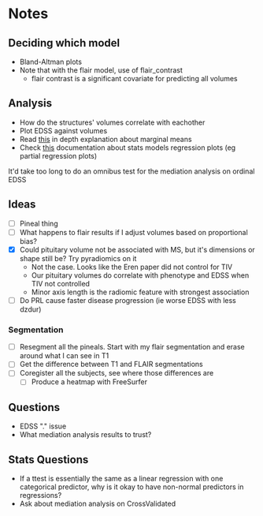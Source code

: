 # Notes

## Deciding which model

- Bland-Altman plots
- Note that with the flair model, use of flair_contrast
  - flair contrast is a significant covariate for predicting all volumes

## Analysis

- How do the structures' volumes correlate with eachother
- Plot EDSS against volumes
- Read [this](https://www.andrewheiss.com/blog/2022/05/20/marginalia/) in depth explanation about marginal means
- Check [this](https://www.statsmodels.org/dev/examples/notebooks/generated/plots_boxplots.html) documentation about stats models regression plots (eg partial regression plots)

It'd take too long to do an omnibus test for the mediation analysis on ordinal EDSS

## Ideas

- [ ] Pineal thing
- [ ] What happens to flair results if I adjust volumes based on proportional bias?
- [x] Could pituitary volume not be associated with MS, but it's dimensions or shape still be? Try pyradiomics on it
  - Not the case. Looks like the Eren paper did not control for TIV
  - Our pituitary volumes do correlate with phenotype and EDSS when TIV not controlled
  - Minor axis length is the radiomic feature with strongest association
- [ ] Do PRL cause faster disease progression (ie worse EDSS with less dzdur)

### Segmentation

- [ ] Resegment all the pineals. Start with my flair segmentation and erase around what I can see in T1
- [ ] Get the difference between T1 and FLAIR segmentations
- [ ] Coregister all the subjects, see where those differences are
  - [ ] Produce a heatmap with FreeSurfer

## Questions

- EDSS "." issue
- What mediation analysis results to trust?

## Stats Questions

- If a ttest is essentially the same as a linear regression with one categorical predictor, why is it okay to have non-normal predictors in regressions?
- Ask about mediation analysis on CrossValidated
